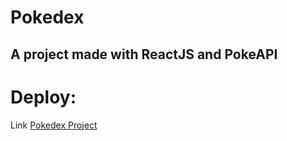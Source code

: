 # Pokedex
## A project made with ReactJS and PokeAPI

# Deploy:
Link [Pokedex Project](https://rafaeiferreira.github.io/pokedex/)
